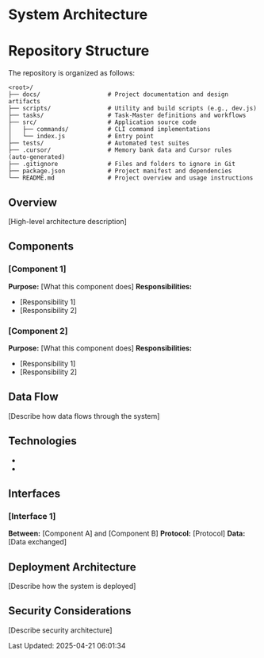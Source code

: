 # System Architecture
# Repository Structure

The repository is organized as follows:

```
<root>/
├── docs/                   # Project documentation and design artifacts
├── scripts/                # Utility and build scripts (e.g., dev.js)
├── tasks/                  # Task‑Master definitions and workflows
├── src/                    # Application source code
│   ├── commands/           # CLI command implementations
│   └── index.js            # Entry point
├── tests/                  # Automated test suites
├── .cursor/                # Memory bank data and Cursor rules (auto‑generated)
├── .gitignore              # Files and folders to ignore in Git
├── package.json            # Project manifest and dependencies
└── README.md               # Project overview and usage instructions
```

## Overview

[High-level architecture description]

## Components

### [Component 1]

**Purpose:** [What this component does]
**Responsibilities:**
- [Responsibility 1]
- [Responsibility 2]

### [Component 2]

**Purpose:** [What this component does]
**Responsibilities:**
- [Responsibility 1]
- [Responsibility 2]

## Data Flow

[Describe how data flows through the system]

## Technologies

- [Technology 1]: [Purpose/Usage]
- [Technology 2]: [Purpose/Usage]

## Interfaces

### [Interface 1]

**Between:** [Component A] and [Component B]
**Protocol:** [Protocol]
**Data:** [Data exchanged]

## Deployment Architecture

[Describe how the system is deployed]

## Security Considerations

[Describe security architecture]

Last Updated: 2025-04-21 06:01:34
